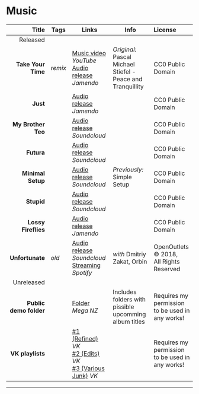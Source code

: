 # Music
Title | Tags | Links | Info | License
----:| --- | --- | --- |:---
| Released |
**Take Your Time** | *remix* | [Music video](https://www.youtube.com/watch?v=aEy2o1jxk_I) *YouTube*<br/>[Audio release](https://www.jamendo.com/track/1629201/patch-plot-take-your-time-peace-and-tranquility-remixed) *Jamendo* | *Original:* Pascal Michael Stiefel - <br/>Peace and Tranquillity | CC0 Public Domain
**Just** | | [Audio release](https://www.jamendo.com/track/1621703/patch-plot-just) *Jamendo* | | CC0 Public Domain
**My Brother Teo** | | [Audio release](https://soundcloud.com/keycattie/effffff4) *Soundcloud* | | CC0 Public Domain
**Futura** | | [Audio release](https://soundcloud.com/keycattie/patch-plot-futura) *Soundcloud* | | CC0 Public Domain
**Minimal Setup** | | [Audio release](https://soundcloud.com/keycattie/patch-plot-minimal-setup) *Soundcloud* | *Previously:* Simple Setup | CC0 Public Domain
**Stupid** | | [Audio release](https://soundcloud.com/keycattie/stupid) *Soundcloud* | | CC0 Public Domain
**Lossy Fireflies** | | [Audio release](https://www.jamendo.com/track/1646853/patch-plot-lossy-fireflies) *Jamendo* | | CC0 Public Domain
**Unfortunate** | *old* | [Audio release](https://soundcloud.com/openoutlets/dmitriy-zakat-x-john-loeen-x) *Soundcloud*<br/>[Streaming](https://open.spotify.com/track/2o2dC4BdDuegK3H9RdPv33?si=AxESxet2RsSO8Gkww12pYw) *Spotify* | *with* Dmitriy Zakat, Orbin | OpenOutlets &copy; 2018,<br/>All Rights Reserved
| Unreleased |
**Public demo folder** | | [Folder](https://mega.nz/folder/ng5R1KBB#QTdM8PfNLq7wujo2G7cHUg) *Mega NZ* | Includes folders with pissible <br/>upcomming album titles | Requires my permission <br/>to be used in any works!
**VK playlists** | | [#1 (Refined)](https://vk.com/music/playlist/211522269_168_41d817094e442d56e7) *VK*<br/>[#2 (Edits)](https://vk.com/music/playlist/211522269_163_a6172d38e49bea71a2) *VK*<br/>[#3 (Various Junk)](https://vk.com/music/playlist/211522269_75_542f6197e2c60ecb16) *VK* | | Requires my permission <br/>to be used in any works!

***

